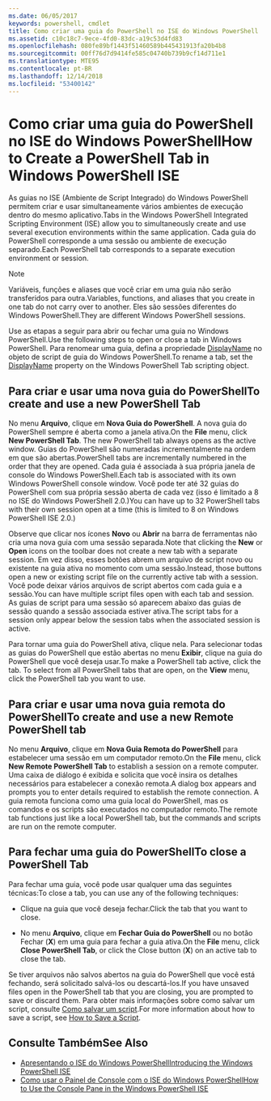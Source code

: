 ```yaml
---
ms.date: 06/05/2017
keywords: powershell, cmdlet
title: Como criar uma guia do PowerShell no ISE do Windows PowerShell
ms.assetid: c10c18c7-9ece-4fd0-83dc-a19c53d4fd83
ms.openlocfilehash: 080fe89bf1443f51460589b445431913fa20b4b8
ms.sourcegitcommit: 00ff76d7d9414fe585c04740b739b9cf14d711e1
ms.translationtype: MTE95
ms.contentlocale: pt-BR
ms.lasthandoff: 12/14/2018
ms.locfileid: "53400142"
---
```

# <a name="how-to-create-a-powershell-tab-in-windows-powershell-ise"></a><span data-ttu-id="b5a3b-103">Como criar uma guia do PowerShell no ISE do Windows PowerShell</span><span class="sxs-lookup"><span data-stu-id="b5a3b-103">How to Create a PowerShell Tab in Windows PowerShell ISE</span></span>

<span data-ttu-id="b5a3b-104">As guias no ISE (Ambiente de Script Integrado) do Windows PowerShell permitem criar e usar simultaneamente vários ambientes de execução dentro do mesmo aplicativo.</span><span class="sxs-lookup"><span data-stu-id="b5a3b-104">Tabs in the Windows PowerShell Integrated Scripting Environment (ISE) allow you to simultaneously create and use several execution environments within the same application.</span></span>
<span data-ttu-id="b5a3b-105">Cada guia do PowerShell corresponde a uma sessão ou ambiente de execução separado.</span><span class="sxs-lookup"><span data-stu-id="b5a3b-105">Each PowerShell tab corresponds to a separate execution environment or session.</span></span>

> [!NOTE]
> <span data-ttu-id="b5a3b-106">Variáveis, funções e aliases que você criar em uma guia não serão transferidos para outra.</span><span class="sxs-lookup"><span data-stu-id="b5a3b-106">Variables, functions, and aliases that you create in one tab do not carry over to another.</span></span> <span data-ttu-id="b5a3b-107">Eles são sessões diferentes do Windows PowerShell.</span><span class="sxs-lookup"><span data-stu-id="b5a3b-107">They are different Windows PowerShell sessions.</span></span>

<span data-ttu-id="b5a3b-108">Use as etapas a seguir para abrir ou fechar uma guia no Windows PowerShell.</span><span class="sxs-lookup"><span data-stu-id="b5a3b-108">Use the following steps to open or close a tab in Windows PowerShell.</span></span>
<span data-ttu-id="b5a3b-109">Para renomear uma guia, defina a propriedade [DisplayName](object-model/The-PowerShellTab-Object.md#displayname) no objeto de script de guia do Windows PowerShell.</span><span class="sxs-lookup"><span data-stu-id="b5a3b-109">To rename a tab, set the [DisplayName](object-model/The-PowerShellTab-Object.md#displayname) property on the Windows PowerShell Tab scripting object.</span></span>

## <a name="to-create-and-use-a-new-powershell-tab"></a><span data-ttu-id="b5a3b-110">Para criar e usar uma nova guia do PowerShell</span><span class="sxs-lookup"><span data-stu-id="b5a3b-110">To create and use a new PowerShell Tab</span></span>

<span data-ttu-id="b5a3b-111">No menu **Arquivo**, clique em **Nova Guia do PowerShell**. A nova guia do PowerShell sempre é aberta como a janela ativa.</span><span class="sxs-lookup"><span data-stu-id="b5a3b-111">On the **File** menu, click **New PowerShell Tab**. The new PowerShell tab always opens as the active window.</span></span>
<span data-ttu-id="b5a3b-112">Guias do PowerShell são numeradas incrementalmente na ordem em que são abertas.</span><span class="sxs-lookup"><span data-stu-id="b5a3b-112">PowerShell tabs are incrementally numbered in the order that they are opened.</span></span>
<span data-ttu-id="b5a3b-113">Cada guia é associada à sua própria janela de console do Windows PowerShell.</span><span class="sxs-lookup"><span data-stu-id="b5a3b-113">Each tab is associated with its own Windows PowerShell console window.</span></span>
<span data-ttu-id="b5a3b-114">Você pode ter até 32 guias do PowerShell com sua própria sessão aberta de cada vez (isso é limitado a 8 no ISE do Windows PowerShell 2.0.)</span><span class="sxs-lookup"><span data-stu-id="b5a3b-114">You can have up to 32 PowerShell tabs with their own session open at a time (this is limited to 8 on Windows PowerShell ISE 2.0.)</span></span>

<span data-ttu-id="b5a3b-115">Observe que clicar nos ícones **Novo** ou **Abrir** na barra de ferramentas não cria uma nova guia com uma sessão separada.</span><span class="sxs-lookup"><span data-stu-id="b5a3b-115">Note that clicking the **New** or **Open** icons on the toolbar does not create a new tab with a separate session.</span></span>
<span data-ttu-id="b5a3b-116">Em vez disso, esses botões abrem um arquivo de script novo ou existente na guia ativa no momento com uma sessão.</span><span class="sxs-lookup"><span data-stu-id="b5a3b-116">Instead, those buttons open a new or existing script file on the currently active tab with a session.</span></span>
<span data-ttu-id="b5a3b-117">Você pode deixar vários arquivos de script abertos com cada guia e a sessão.</span><span class="sxs-lookup"><span data-stu-id="b5a3b-117">You can have multiple script files open with each tab and session.</span></span>
<span data-ttu-id="b5a3b-118">As guias de script para uma sessão só aparecem abaixo das guias de sessão quando a sessão associada estiver ativa.</span><span class="sxs-lookup"><span data-stu-id="b5a3b-118">The script tabs for a session only appear below the session tabs when the associated session is active.</span></span>

<span data-ttu-id="b5a3b-119">Para tornar uma guia do PowerShell ativa, clique nela. Para selecionar todas as guias do PowerShell que estão abertas no menu **Exibir**, clique na guia do PowerShell que você deseja usar.</span><span class="sxs-lookup"><span data-stu-id="b5a3b-119">To make a PowerShell tab active, click the tab. To select from all PowerShell tabs that are open, on the **View** menu, click the PowerShell tab you want to use.</span></span>

## <a name="to-create-and-use-a-new-remote-powershell-tab"></a><span data-ttu-id="b5a3b-120">Para criar e usar uma nova guia remota do PowerShell</span><span class="sxs-lookup"><span data-stu-id="b5a3b-120">To create and use a new Remote PowerShell tab</span></span>

<span data-ttu-id="b5a3b-121">No menu **Arquivo**, clique em **Nova Guia Remota do PowerShell** para estabelecer uma sessão em um computador remoto.</span><span class="sxs-lookup"><span data-stu-id="b5a3b-121">On the **File** menu, click **New Remote PowerShell Tab** to establish a session on a remote computer.</span></span>
<span data-ttu-id="b5a3b-122">Uma caixa de diálogo é exibida e solicita que você insira os detalhes necessários para estabelecer a conexão remota.</span><span class="sxs-lookup"><span data-stu-id="b5a3b-122">A dialog box appears and prompts you to enter details required to establish the remote connection.</span></span>
<span data-ttu-id="b5a3b-123">A guia remota funciona como uma guia local do PowerShell, mas os comandos e os scripts são executados no computador remoto.</span><span class="sxs-lookup"><span data-stu-id="b5a3b-123">The remote tab functions just like a local PowerShell tab, but the commands and scripts are run on the remote computer.</span></span>

## <a name="to-close-a-powershell-tab"></a><span data-ttu-id="b5a3b-124">Para fechar uma guia do PowerShell</span><span class="sxs-lookup"><span data-stu-id="b5a3b-124">To close a PowerShell Tab</span></span>

<span data-ttu-id="b5a3b-125">Para fechar uma guia, você pode usar qualquer uma das seguintes técnicas:</span><span class="sxs-lookup"><span data-stu-id="b5a3b-125">To close a tab, you can use any of the following techniques:</span></span>

- <span data-ttu-id="b5a3b-126">Clique na guia que você deseja fechar.</span><span class="sxs-lookup"><span data-stu-id="b5a3b-126">Click the tab that you want to close.</span></span>

- <span data-ttu-id="b5a3b-127">No menu **Arquivo**, clique em **Fechar Guia do PowerShell** ou no botão Fechar (**X**) em uma guia para fechar a guia ativa.</span><span class="sxs-lookup"><span data-stu-id="b5a3b-127">On the **File** menu, click **Close PowerShell Tab**, or click  the Close button  (**X**) on an active tab to close the tab.</span></span>

<span data-ttu-id="b5a3b-128">Se tiver arquivos não salvos abertos na guia do PowerShell que você está fechando, será solicitado salvá-los ou descartá-los.</span><span class="sxs-lookup"><span data-stu-id="b5a3b-128">If you have unsaved files open in the PowerShell tab that you are closing, you are prompted to save or discard them.</span></span>
<span data-ttu-id="b5a3b-129">Para obter mais informações sobre como salvar um script, consulte [Como salvar um script](How-to-Write-and-Run-Scripts-in-the-Windows-PowerShell-ISE.md#how-to-save-a-script).</span><span class="sxs-lookup"><span data-stu-id="b5a3b-129">For more information about how to save a script, see [How to Save a Script](How-to-Write-and-Run-Scripts-in-the-Windows-PowerShell-ISE.md#how-to-save-a-script).</span></span>

## <a name="see-also"></a><span data-ttu-id="b5a3b-130">Consulte Também</span><span class="sxs-lookup"><span data-stu-id="b5a3b-130">See Also</span></span>

- [<span data-ttu-id="b5a3b-131">Apresentando o ISE do Windows PowerShell</span><span class="sxs-lookup"><span data-stu-id="b5a3b-131">Introducing the Windows PowerShell ISE</span></span>](Introducing-the-Windows-PowerShell-ISE.md)
- [<span data-ttu-id="b5a3b-132">Como usar o Painel de Console com o ISE do Windows PowerShell</span><span class="sxs-lookup"><span data-stu-id="b5a3b-132">How to Use the Console Pane in the Windows PowerShell ISE</span></span>](How-to-Use-the-Console-Pane-in-the-Windows-PowerShell-ISE.md)